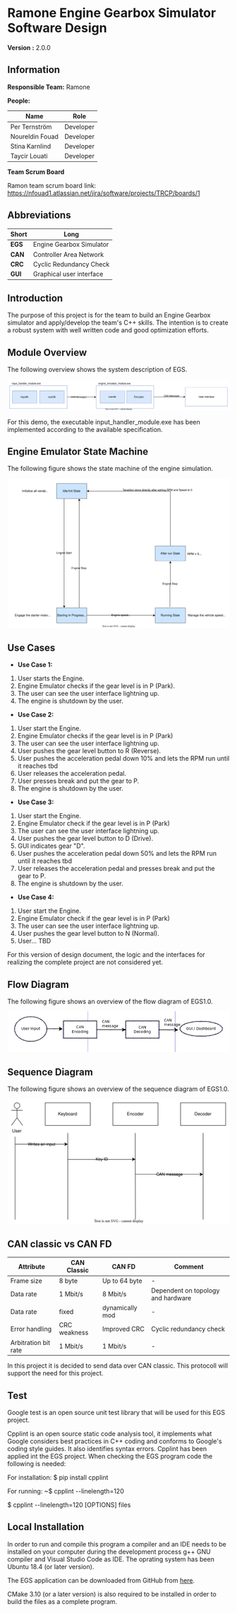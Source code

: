 # Ramone Engine Gearbox Simulator Software Design

**Version :** 2.0.0

## Information

**Responsible Team:** Ramone

**People:**

|Name|Role|
|-|-|
|Per Ternström|Developer|
|Noureldin Fouad|Developer|
|Stina Karnlind|Developer|
|Taycir Louati|Developer|

**Team Scrum Board**

Ramon team scrum board link: https://nfouad1.atlassian.net/jira/software/projects/TRCP/boards/1

## Abbreviations

|Short|Long|
|-|-|
|**EGS**|Engine Gearbox Simulator|
|**CAN**|Controller Area Network| 
|**CRC**|Cyclic Redundancy Check|  
|**GUI**|Graphical user interface|

## Introduction

The purpose of this project is for the team to build an Engine Gearbox simulator and apply/develop the team's C++ skills. The intention is to create a robust system with well written code and good optimization efforts. 

## Module Overview

The following overview shows the system description of EGS. 

![system_overview_EGS_1_0](./documents/system_overview.drawio.svg)

For this demo, the executable input_handler_module.exe has been implemented according to the available specification. 

## Engine Emulator State Machine

The following figure shows the state machine of the engine simulation.

![state_machine_EGS_1_0](./documents/state_machine.drawio.svg)

## Use Cases

* **Use Case 1:** 
1. User starts the Engine. 
2. Engine Emulator checks if the gear level is in P (Park). 
3. The user can see the user interface lightning up.
4. The engine is shutdown by the user.

* **Use Case 2:** 
1. User start the Engine. 
2. Engine Emulator checks if the gear level is in P (Park)
3. The user can see the user interface lightning up. 
4. User pushes the gear level button to R (Reverse). 
5. User pushes the acceleration pedal down 10% and lets the RPM run until it reaches tbd  
6. User releases the acceleration pedal.
7. User presses break and put the gear to P.
8. The engine is shutdown by the user.

* **Use Case 3:** 
1. User start the Engine. 
2. Engine Emulator check if the gear level is in P (Park) 
3. The user can see the user interface lightning up.
4. User pushes the gear level button to D (Drive). 
5. GUI indicates gear "D".
6. User pushes the acceleration pedal down 50% and lets the RPM run until it reaches tbd 
7. User releases the acceleration pedal and presses break and put the gear to P. 
8. The engine is shutdown by the user.

* **Use Case 4:** 
1. User start the Engine. 
2. Engine Emulator check if the gear level is in P (Park)
3. The user can see the user interface lightning up.
4. User pushes the gear level button to N (Normal). 
5. User... TBD

For this version of design document, the logic and the interfaces for realizing the complete project are not considered yet.

## Flow Diagram

The following figure shows an overview of the flow diagram of EGS1.0.

![flow_diagram_EGS_1_0](./documents/flow_chart.png)

## Sequence Diagram

The following figure shows an overview of the sequence diagram of EGS1.0.

![sequence_diagram_EGS_1_0](./documents/sequence_diagram_EGS_1_0.svg)

## CAN classic vs CAN FD

|Attribute|CAN Classic|CAN FD|Comment|
|-|-|-|-|
|Frame size |8 byte|Up to 64 byte|-|
|Data rate|1 Mbit/s |8 Mbit/s|Dependent on topology and hardware|
|Data rate|fixed |dynamically mod|-|
|Error handling|CRC weakness|Improved CRC|Cyclic redundancy check|
|Arbitration bit rate|1 Mbit/s |1 Mbit/s|-|

In this project it is decided to send data over CAN classic. This protocoll will support the need for this project.

## Test

Google test is an open source unit test library that will be used for this EGS project.

Cpplint is an open source static code analysis tool, it implements what Google considers best practices in C++ coding and conforms to Google's coding style guides. It also identifies syntax errors. Cpplint has been applied int the EGS project. When checking the EGS program code the following is needed:

For installation:
$ pip install cpplint

For running:
~$ cpplint --linelength=120 <file path>

$ cpplint --linelength=120 [OPTIONS] files
## Local Installation

In order to run and compile this program a compiler and an IDE needs to be installed on your computer during the development process g++ GNU compiler and Visual Studio Code as IDE. The oprating system has been Ubuntu 18.4 (or later version).

The EGS application can be downloaded from GitHub from [here](git@github.com:TaycirLouati/Ramon_Engine_Gearbox_simulator.git).

CMake 3.10 (or a later version) is also required to be installed in order to build the files as a complete program. 

